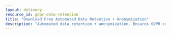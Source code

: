 ```yaml
---
layout: delivery
resource_id: gdpr-data-retention
title: "Download Free Automated Data Retention + Anonymization"
description: "Automated data retention + anonymization. Ensures GDPR compliance for customer data."
---
```

